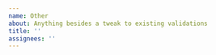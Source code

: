 ```yaml
---
name: Other
about: Anything besides a tweak to existing validations
title: ''
assignees: ''
---
```

